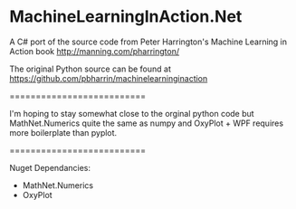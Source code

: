 # MachineLearningInAction.Net

A C# port of the source code from Peter Harrington's Machine Learning in Action book http://manning.com/pharrington/

The original Python source can be found at https://github.com/pbharrin/machinelearninginaction

==========================

I'm hoping to stay somewhat close to the orginal python code but MathNet.Numerics quite the same as numpy and OxyPlot + WPF requires more boilerplate than pyplot.

==========================

Nuget Dependancies:
- MathNet.Numerics
- OxyPlot